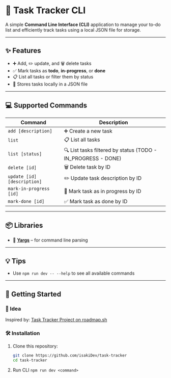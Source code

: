 # 📝 Task Tracker CLI

A simple **Command Line Interface (CLI)** application to manage your to-do list and efficiently track tasks using a local JSON file for storage.

---

## ✨ Features

- ➕ Add, ✏️ update, and 🗑️ delete tasks  
- ✅ Mark tasks as **todo**, **in-progress**, or **done**  
- 📋 List all tasks or filter them by status  
- 💾 Stores tasks locally in a JSON file  

---

## 💻 Supported Commands

| Command                 | Description                      |
| ----------------------- | -------------------------------- |
| `add [description]`            | ➕ Create a new task              |
| `list`                  | 📋 List all tasks                 |
| `list [status]`         | 🔍 List tasks filtered by status (TODO - IN_PROGRESS - DONE) |
| `delete [id]`           | 🗑️ Delete task by ID              |
| `update [id] [description]`    | ✏️ Update task description by ID         |
| `mark-in-progress [id]` | 🚧 Mark task as in progress by ID |
| `mark-done [id]`        | ✅ Mark task as done by ID        |

---

## 📦 Libraries

- 🧰 **[Yargs](https://www.npmjs.com/package/yargs)** – for command line parsing

---

## 💡 Tips

- Use `npm run dev -- --help` to see all available commands

---

## 🚀 Getting Started

### 🧠 Idea

Inspired by: [Task Tracker Project on roadmap.sh](https://roadmap.sh/projects/task-tracker)

### 🛠️ Installation

1. Clone this repository:
   ```bash
   git clone https://github.com/isakiDev/task-tracker
   cd task-tracker
2. Run CLI
    ```npm run dev <command>```